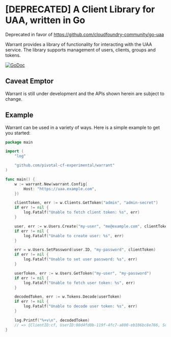 # [DEPRECATED] A Client Library for UAA, written in Go

Deprecated in favor of https://github.com/cloudfoundry-community/go-uaa

Warrant provides a library of functionality for interacting with the UAA service.
The library supports management of users, clients, groups and tokens.

[![GoDoc](https://godoc.org/github.com/pivotal-cf-experimental/warrant?status.svg)](https://godoc.org/github.com/pivotal-cf-experimental/warrant)

## Caveat Emptor
Warrant is still under development and the APIs shown herein are subject to change.

## Example

Warrant can be used in a variety of ways. Here is a simple example to get you started:

```go
package main

import (
	"log"

	"github.com/pivotal-cf-experimental/warrant"
)

func main() {
	w := warrant.New(warrant.Config{
		Host: "https://uaa.example.com",
	})

	clientToken, err := w.Clients.GetToken("admin", "admin-secret")
	if err != nil {
		log.Fatalf("Unable to fetch client token: %s", err)
	}

	user, err := w.Users.Create("my-user", "me@example.com", clientToken)
	if err != nil {
		log.Fatalf("Unable to create user: %s", err)
	}

	err = w.Users.SetPassword(user.ID, "my-password", clientToken)
	if err != nil {
		log.Fatalf("Unable to set user password: %s", err)
	}

	userToken, err := w.Users.GetToken("my-user", "my-password")
	if err != nil {
		log.Fatalf("Unable to fetch user token: %s", err)
	}

	decodedToken, err := w.Tokens.Decode(userToken)
	if err != nil {
		log.Fatalf("Unable to decode user token: %s", err)
	}

	log.Printf("%+v\n", decodedToken)
	// => {ClientID:cf, UserID:80d4fd0b-119f-4fc7-a800-eb186bc8e766, Scopes:[openid, cloud_controller.read]}
}
```
